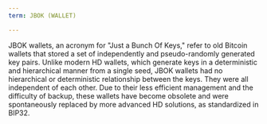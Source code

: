 ```yaml
---
term: JBOK (WALLET)

---
```

JBOK wallets, an acronym for "Just a Bunch Of Keys," refer to old Bitcoin wallets that stored a set of independently and pseudo-randomly generated key pairs. Unlike modern HD wallets, which generate keys in a deterministic and hierarchical manner from a single seed, JBOK wallets had no hierarchical or deterministic relationship between the keys. They were all independent of each other. Due to their less efficient management and the difficulty of backup, these wallets have become obsolete and were spontaneously replaced by more advanced HD solutions, as standardized in BIP32.